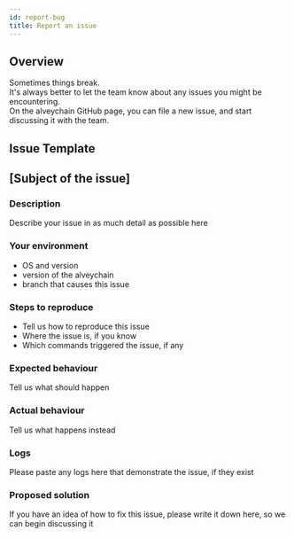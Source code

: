 ```yaml
---
id: report-bug
title: Report an issue
---
```


## Overview

Sometimes things break. <br />
It's always better to let the team know about any issues you might be encountering.<br />
On the alveychain GitHub page, you can file a new issue, and start discussing it with the team.

## Issue Template

## [Subject of the issue]

### Description

Describe your issue in as much detail as possible here

### Your environment

* OS and version
* version of the alveychain
* branch that causes this issue

### Steps to reproduce

* Tell us how to reproduce this issue <br />
* Where the issue is, if you know <br />
* Which commands triggered the issue, if any

### Expected behaviour

Tell us what should happen

### Actual behaviour

Tell us what happens instead

### Logs

Please paste any logs here that demonstrate the issue, if they exist

### Proposed solution

If you have an idea of how to fix this issue, please write it down here, so we can begin discussing it